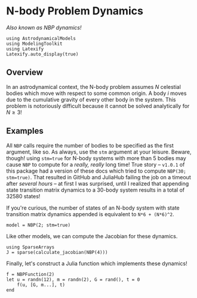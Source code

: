 # N-body Problem Dynamics

_Also known as NBP dynamics!_

```@setup main
using AstrodynamicalModels
using ModelingToolkit
using Latexify
Latexify.auto_display(true)
```

## Overview

In an astrodynamical context, the N-body problem assumes $N$ celestial bodies
which move with respect to some common origin. A body $i$ moves due to the
cumulative gravity of every other body in the system. This problem is
notoriously difficult because it cannot be solved analytically for $N\geq3$!

## Examples

All `NBP` calls require the number of bodies to be specified as the first
argument, like so. As always, use the `stm` argument at your leisure. Beware,
though! using `stm=true` for N-body systems with more than 5 bodies may cause
`NBP` to compute for a _really, really_ long time! True story – `v1.0.1` of this
package had a version of these docs which tried to compute `NBP(30; stm=true)`.
That resulted in GitHub and JuliaHub failing the job on a timeout after _several
hours_ – at first I was surprised, until I realized that appending state
transition matrix dynamics to a 30-body system results in a total of 32580
states!

If you're curious, the number of states of an N-body system with state
transition matrix dynamics appended is equivalent to `N*6 + (N*6)^2`.

```@repl main
model = NBP(2; stm=true)
```

Like other models, we can compute the Jacobian for these dynamics.

```@repl main
using SparseArrays
J = sparse(calculate_jacobian(NBP(4)))
```

Finally, let's construct a Julia function which implements these dynamics!

```@repl main
f = NBPFunction(2)
let u = randn(12), m = randn(2), G = rand(), t = 0
    f(u, [G, m...], t)
end
```
